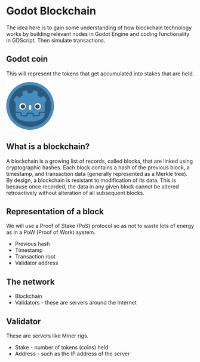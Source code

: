 # Godot Blockchain

The idea here is to gain some understanding of how blockchain technology works by building relevant nodes in Godot Engine and coding functionality in GDScript. Then simulate transactions.

## Godot coin

This will represent the tokens that get accumulated into stakes that are held.

![Godot Coin](/assets/godot-coin.png)

## What is a blockchain?

A blockchain is a growing list of records, called blocks, that are linked using cryptographic hashes. Each block contains a hash of the previous block, a timestamp, and transaction data (generally represented as a Merkle tree). By design, a blockchain is resistant to modification of its data. This is because once recorded, the data in any given block cannot be altered retroactively without alteration of all subsequent blocks.

## Representation of a block

We will use a Proof of Stake (PoS) protocol so as not to waste lots of energy as in a PoW (Proof of Work) system.

* Previous hash
* Timestamp
* Transaction root
* Validator address

## The network

* Blockchain
* Validators - these are servers around the Internet

## Validator

These are servers like Miner rigs.

* Stake - number of tokens (coins) held
* Address - such as the IP address of the server
